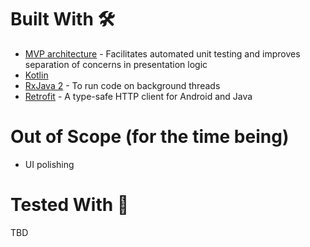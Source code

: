 # Built With 🛠
- [MVP architecture](https://en.wikipedia.org/wiki/Model%E2%80%93view%E2%80%93presenter) - Facilitates automated unit testing and improves separation of concerns in presentation logic
- [Kotlin](https://kotlinlang.org/)
- [RxJava 2](https://github.com/ReactiveX/RxJava/tree/2.x) - To run code on background threads
- [Retrofit](https://square.github.io/retrofit/) - A type-safe HTTP client for Android and Java

# Out of Scope (for the time being)
- UI polishing

# Tested With 🔬

TBD
